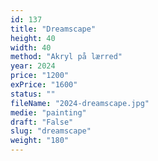 ```yaml
---
id: 137
title: "Dreamscape"
height: 40
width: 40
method: "Akryl på lærred"
year: 2024
price: "1200"
exPrice: "1600"
status: ""
fileName: "2024-dreamscape.jpg"
medie: "painting"
draft: "False"
slug: "dreamscape"
weight: "180"
---
```

